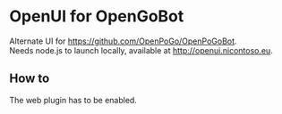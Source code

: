 # OpenUI for OpenGoBot

Alternate UI for https://github.com/OpenPoGo/OpenPoGoBot.  
Needs node.js to launch locally, available at http://openui.nicontoso.eu.

## How to

The web plugin has to be enabled.

